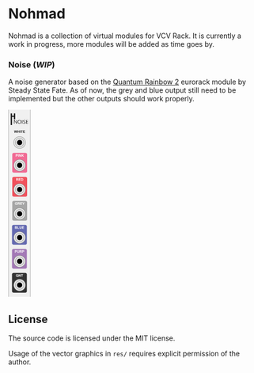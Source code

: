 # Nohmad
Nohmad is a collection of virtual modules for VCV Rack. It is currently a work in progress, more modules will be added as time goes by.

### Noise (*WIP*)
A noise generator based on the [Quantum Rainbow 2](http://www.steadystatefate.com/quantum-rainbow-2) eurorack module by Steady State Fate. As of now, the grey and blue output still need to be implemented but the other outputs should work properly.

![Nohmad Noise](/res/Noise.png?raw=true "Nohmad Noise")

## License
The source code is licensed under the MIT license.

Usage of the vector graphics in `res/` requires explicit permission of the author.
